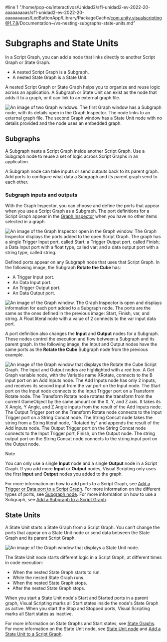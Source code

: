 #line 1 "/home/pop-os/Interactivos/Unidad2/sf1-unidad2-ev-2022-20-aaaaaaaaas/sf1-unidad2-ev-2022-20-aaaaaaaaas/LedButtonApp/Library/PackageCache/com.unity.visualscripting@1.7.8/Documentation~/vs-nesting-subgraphs-state-units.md"
# Subgraphs and State Units

In a Script Graph, you can add a node that links directly to another Script Graph or State Graph. 

- A nested Script Graph is a Subgraph. 
- A nested State Graph is a State Unit. 

A nested Script Graph or State Graph helps you to organize and reuse logic across an application. A Subgraph or State Unit can exist as the node that adds it to a graph, or it can link to an external graph file. 

![An image of two Graph windows. The first Graph window has a Subgraph node, with its details open in the Graph Inspector. The node links to an external graph file. The second Graph window has a State Unit node with no details provided and the node uses an embedded graph.](images/vs-nesting-nodes-example.png)

## Subgraphs

A Subgraph nests a Script Graph inside another Script Graph. Use a Subgraph node to reuse a set of logic across Script Graphs in an application.

A Subgraph node can take inputs or send outputs back to its parent graph. Add ports to configure what data a Subgraph and its parent graph send to each other. 

### Subgraph inputs and outputs

With the Graph Inspector, you can choose and define the ports that appear when you use a Script Graph as a Subgraph. The port definitions for a Script Graph appear in the [Graph Inspector](vs-interface-overview.md#the-graph-inspector) when you have no other items selected in a graph.  

![An image of the Graph Inspector open in the Graph window. The Graph Inspector displays the ports added to the open Script Graph. The graph has a single Trigger Input port, called Start; a Trigger Output port, called Finish; a Data Input port with a float type, called var; and a data output port with a string type, called string.](images/vs-data-trigger-subgraph-ports.png)

Defined ports appear on any Subgraph node that uses that Script Graph. In the following image, the Subgraph **Rotate the Cube** has: 

- A Trigger Input port.
- An Data Input port.
- An Trigger Output port.
- An Data Output port.

![An image of the Graph window. The Graph Inspector is open and displays information for each port added to a Subgraph node. The ports are the same as the ones defined in the previous image: Start, Finish, var, and string. A Float literal node with a value of 2 connects to the var input data port.](images/vs-subgraph-ports-example.png)

A port definition also changes the **Input** and **Output** nodes for a Subgraph. These nodes control the execution and flow between a Subgraph and its parent graph. In the following image, the Input and Output nodes have the same ports as the **Rotate the Cube** Subgraph node from the previous example.  

![An image of the Graph window that displays the Rotate the Cube Script Graph. The Input and Output nodes are highlighted with a red box. A Get Graph variable node, with the Variable name XRotate, connects to the B input port on an Add Inputs node. The Add Inputs node has only 2 inputs, and receives its second input from the var port on the Input node. The Start port on the Input node connects to the Input Trigger port on a Transform Rotate node. The Transform Rotate node rotates the transform from the current GameObject by the same amount on the X, Y, and Z axis. It takes its X Angle, Y Angle, and Z Angle inputs from the result of the Add Inputs node. The Output Trigger port on the Transform Rotate node connects to the Input Trigger port on a String Concat node. The String Concat node takes the string from a String literal node, "Rotated by" and appends the result of the Add Inputs node. The Output Trigger port on the String Concat node connects to the Input Trigger port, Finish, on the Output node. The string output port on the String Concat node connects to the string input port on the Output node.](images/vs-subgraph-ports-example-2.png)

> [!NOTE]
> You can only use a single **Input** node and a single **Output** node in a Script Graph. If you add more **Input** or **Output** nodes, Visual Scripting only uses the first **Input** and **Output** nodes you added to the graph. 

For more information on how to add ports to a Script Graph, see [Add a Trigger or Data port to a Script Graph](vs-nesting-add-triggers-data-graph.md). For more information on the different types of ports, see [Subgraph node](vs-nesting-subgraph-node.md). For more information on how to use a Subgraph, see [Add a Subgraph to a Script Graph](vs-nesting-add-subgraph.md).

## State Units

A State Unit starts a State Graph from a Script Graph. You can't change the ports that appear on a State Unit node or send data between the State Graph and its parent Script Graph. 

![An image of the Graph window that displays a State Unit node.](images/vs-state-unit-node-example.png)

The State Unit node starts different logic in a Script Graph, at different times in code execution: 

- When the nested State Graph starts to run. 
- While the nested State Graph runs. 
- When the nested State Graph stops.
- After the nested State Graph stops. 

When you start a State Unit node's Start and Started ports in a parent graph, Visual Scripting marks all Start states inside the node's State Graph as active. When you start the Stop and Stopped ports, Visual Scripting marks all Start states as inactive. 

For more information on State Graphs and Start states, see [State Graphs](vs-graph-types.md#state-graphs). For more information on the State Unit node, see [State Unit node](vs-nesting-state-unit-node.md) and [Add a State Unit to a Script Graph](vs-nesting-add-state-unit.md).